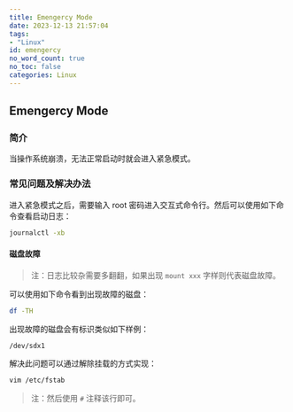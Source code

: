 ```yaml
---
title: Emengercy Mode
date: 2023-12-13 21:57:04
tags:
- "Linux"
id: emengercy
no_word_count: true
no_toc: false
categories: Linux
---
```


## Emengercy Mode

### 简介

当操作系统崩溃，无法正常启动时就会进入紧急模式。

### 常见问题及解决办法

进入紧急模式之后，需要输入 root 密码进入交互式命令行。然后可以使用如下命令查看启动日志：

```bash
journalctl -xb
```

#### 磁盘故障

> 注：日志比较杂需要多翻翻，如果出现 `mount xxx` 字样则代表磁盘故障。

可以使用如下命令看到出现故障的磁盘：

```bash
df -TH
```

出现故障的磁盘会有标识类似如下样例：

```
/dev/sdx1
```

解决此问题可以通过解除挂载的方式实现：

```bash
vim /etc/fstab
```

> 注：然后使用 `#` 注释该行即可。
